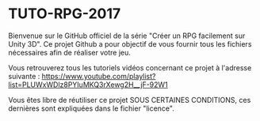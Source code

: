 # TUTO-RPG-2017

Bienvenue sur le GitHub officiel de la série "Créer un RPG facilement sur Unity 3D".
Ce projet Github a pour objectif de vous fournir tous les fichiers nécessaires afin de réaliser votre jeu.

Vous retrouverez tous les tutoriels vidéos concernant ce projet à l'adresse suivante : https://www.youtube.com/playlist?list=PLUWxWDlz8PYIuMKQ3rXewg2H__jF-92W1

Vous êtes libre de réutiliser ce projet SOUS CERTAINES CONDITIONS, ces dernières sont expliquées dans le fichier "licence".
